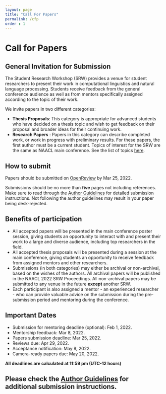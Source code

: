 ```yaml
---
layout: page
title: "Call For Papers"
permalink: /cfp
order : 1
---
```



# Call for Papers
## General Invitation for Submission
The Student Research Workshop (SRW) provides a venue for student researchers to present their work in computational linguistics and natural language processing. Students receive feedback from the general conference audience as well as from mentors specifically assigned according to the topic of their work.

We invite papers in two different categories:
- __Thesis Proposals__: This category is appropriate for advanced students who have decided on a thesis topic and wish to get feedback on their proposal and broader ideas for their continuing work.
- __Research Papers__ : Papers in this category can describe completed work, or work in progress with preliminary results. For these papers, the first author must be a current student.
Topics of interest for the SRW are the same as NAACL main conference. See the list of topics [here](https://2021.naacl.org/calls/papers/).

## How to submit

Papers should be submitted on [OpenReview](https://openreview.net/group?id=aclweb.org/NAACL/2022/Workshop/Student_Research&referrer=%5BHomepage%5D(%2F)) by Mar 25, 2022. 

Submissions should be no more than **five** pages not including references. Make sure to read through the [Author Guidelines](https://naacl2022-srw.github.io/author) for detailed submission instructions. Not following the author guidelines may result in your paper being desk-rejected.

## Benefits of participation

- All accepted papers will be presented in the main conference poster session, giving students an opportunity to interact with and present their work to a large and diverse audience, including top researchers in the field.
- All accepted thesis proposals will be presented during a session at the main conference, giving students an opportunity to receive feedback from assigned mentors and other researchers.
- Submissions (in both categories) may either be archival or non-archival, based on the wishes of the authors. All archival papers will be published in the NAACL 2022 SRW Proceedings. All non-archival papers may be submitted to any venue in the future __except__ another SRW.
- Each participant is also assigned a mentor - an experienced researcher - who can provide valuable advice on the submission during the pre-submission period and mentoring during the conference.

## Important Dates
- Submission for mentoring deadline (optional): Feb 1, 2022.
- Mentorship feedback: Mar 8, 2022.
- Papers submission deadline: Mar 25, 2022.
- Reviews due: Apr 29, 2022.
- Acceptance notification: May 8, 2022.
- Camera-ready papers due: May 20, 2022.


__All deadlines are calculated at 11:59 pm (UTC-12 hours)__

## Please check the [Author Guidelines](/author) for additional submission instructions.
